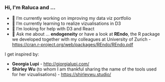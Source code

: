 ### Hi, I'm Raluca and ...

- 🔭 I’m currently working on improving my data viz portfolio
- 🌱 I’m currently learning to realize vizualisations in D3
- 🤔 I’m looking for help with D3 and React
- 💬 Ask me about ... **endogeneity** or have a look at **REndo**, the R package we developed together with my colleagues at University of Zurich -https://cran.r-project.org/web/packages/REndo/REndo.pdf

I get inspired by:
- **Georgia Lupi** - http://giorgialupi.com/
- **Shirley Wu** (to whom I am thankful sharing the name of the tools used for her vizualisations) - https://shirleywu.studio/
